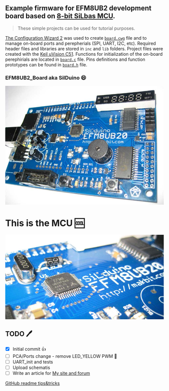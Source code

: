 ## Example firmware for **EFM8UB2 development board** based on [8-bit SiLbas MCU](https://www.silabs.com/products/mcu/8-bit).
> These simple projects can be used for tutorial purposes.

[The Configuration Wizard 2](https://www.silabs.com/products/development-tools/software/8-bit-8051-microcontroller-software) was used to create [`board.cwg`](board.cwg) file and to manage on-board ports and perepherials (SPI, UART, I2C, etc).
Required header files and libraries are stored in `inc` and `lib` folders. Project files were created with the [Keil uVision C51](http://www.keil.com/c51/).
Functions for initialization of the on-board perephirials are located in [`board.c`](board.c) file. Pins definitions and function prototypes can be found in [`board.h`](board.h) file.

### EFM8UB2_Board aka SilDuino :smile:
![EFM8UB2_Board](EFM8UB2_Board.jpg)
# This is the MCU :cool:
![EFM8UB2_Board_MCU](EFM8UB2_Board_MCU.jpg)
## TODO :pen:
- [x] Initial commit :+1:
- [ ] PCA/Ports change - remove LED_YELLOW PWM :bell:
- [ ] UART_init and tests
- [ ] Upload schematis
- [ ] Write an article for [My site and forum](https://makbit.com/web)

[GitHub readme tips&tricks](https://help.github.com/articles/basic-writing-and-formatting-syntax/)


